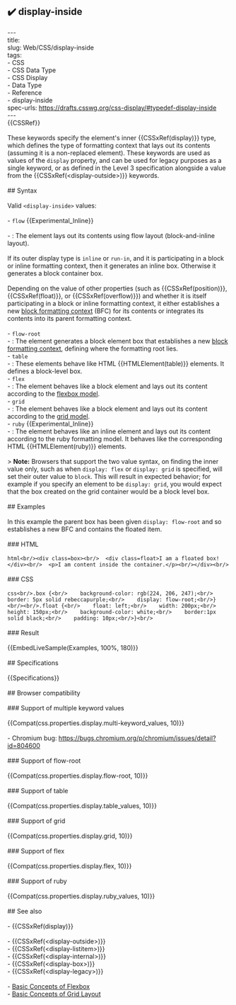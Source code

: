 ## ✔️ display-inside 
 ---<br/>title: <display-inside><br/>slug: Web/CSS/display-inside<br/>tags:<br/>  - CSS<br/>  - CSS Data Type<br/>  - CSS Display<br/>  - Data Type<br/>  - Reference<br/>  - display-inside<br/>spec-urls: https://drafts.csswg.org/css-display/#typedef-display-inside<br/>---<br/>{{CSSRef}}<br/><br/>These keywords specify the element's inner {{CSSxRef(display)}} type, which defines the type of formatting context that lays out its contents (assuming it is a non-replaced element). These keywords are used as values of the `display` property, and can be used for legacy purposes as a single keyword, or as defined in the Level 3 specification alongside a value from the {{CSSxRef(&lt;display-outside&gt;)}} keywords.<br/><br/>## Syntax<br/><br/>Valid `<display-inside>` values:<br/><br/>- `flow` {{Experimental_Inline}}<br/><br/>  - : The element lays out its contents using flow layout (block-and-inline layout).<br/><br/>    If its outer display type is `inline` or `run-in`, and it is participating in a block or inline formatting context, then it generates an inline box. Otherwise it generates a block container box.<br/><br/>    Depending on the value of other properties (such as {{CSSxRef(position)}}, {{CSSxRef(float)}}, or {{CSSxRef(overflow)}}) and whether it is itself participating in a block or inline formatting context, it either establishes a new [block formatting context](/en-US/docs/Web/Guide/CSS/Block_formatting_context) (BFC) for its contents or integrates its contents into its parent formatting context.<br/><br/>- `flow-root`<br/>  - : The element generates a block element box that establishes a new [block formatting context](/en-US/docs/Web/Guide/CSS/Block_formatting_context), defining where the formatting root lies.<br/>- `table`<br/>  - : These elements behave like HTML {{HTMLElement(table)}} elements. It defines a block-level box.<br/>- `flex`<br/>  - : The element behaves like a block element and lays out its content according to the [flexbox model](/en-US/docs/Web/CSS/CSS_Flexible_Box_Layout).<br/>- `grid`<br/>  - : The element behaves like a block element and lays out its content according to the [grid model](/en-US/docs/Web/CSS/CSS_Grid_Layout/Basic_Concepts_of_Grid_Layout).<br/>- `ruby` {{Experimental_Inline}}<br/>  - : The element behaves like an inline element and lays out its content according to the ruby formatting model. It behaves like the corresponding HTML {{HTMLElement(ruby)}} elements.<br/><br/>> **Note:** Browsers that support the two value syntax, on finding the inner value only, such as when `display: flex` or `display: grid` is specified, will set their outer value to `block`. This will result in expected behavior; for example if you specify an element to be `display: grid`, you would expect that the box created on the grid container would be a block level box.<br/><br/>## Examples<br/><br/>In this example the parent box has been given `display: flow-root` and so establishes a new BFC and contains the floated item.<br/><br/>### HTML<br/><br/>```html<br/><div class=box><br/>  <div class=float>I am a floated box!</div><br/>  <p>I am content inside the container.</p><br/></div><br/>```<br/><br/>### CSS<br/><br/>```css<br/>.box {<br/>    background-color: rgb(224, 206, 247);<br/>    border: 5px solid rebeccapurple;<br/>    display: flow-root;<br/>}<br/><br/>.float {<br/>    float: left;<br/>    width: 200px;<br/>    height: 150px;<br/>    background-color: white;<br/>    border:1px solid black;<br/>    padding: 10px;<br/>}<br/>```<br/><br/>### Result<br/><br/>{{EmbedLiveSample(Examples, 100%, 180)}}<br/><br/>## Specifications<br/><br/>{{Specifications}}<br/><br/>## Browser compatibility<br/><br/>### Support of multiple keyword values<br/><br/>{{Compat(css.properties.display.multi-keyword_values, 10)}}<br/><br/>- Chromium bug: <https://bugs.chromium.org/p/chromium/issues/detail?id=804600><br/><br/>### Support of flow-root<br/><br/>{{Compat(css.properties.display.flow-root, 10)}}<br/><br/>### Support of table<br/><br/>{{Compat(css.properties.display.table_values, 10)}}<br/><br/>### Support of grid<br/><br/>{{Compat(css.properties.display.grid, 10)}}<br/><br/>### Support of flex<br/><br/>{{Compat(css.properties.display.flex, 10)}}<br/><br/>### Support of ruby<br/><br/>{{Compat(css.properties.display.ruby_values, 10)}}<br/><br/>## See also<br/><br/>- {{CSSxRef(display)}}<br/><br/>  - {{CSSxRef(&lt;display-outside&gt;)}}<br/>  - {{CSSxRef(&lt;display-listitem&gt;)}}<br/>  - {{CSSxRef(&lt;display-internal&gt;)}}<br/>  - {{CSSxRef(&lt;display-box&gt;)}}<br/>  - {{CSSxRef(&lt;display-legacy&gt;)}}<br/><br/>- [Basic Concepts of Flexbox](/en-US/docs/Web/CSS/CSS_Flexible_Box_Layout/Basic_Concepts_of_Flexbox)<br/>- [Basic Concepts of Grid Layout](/en-US/docs/Web/CSS/CSS_Grid_Layout/Basic_Concepts_of_Grid_Layout)<br/>